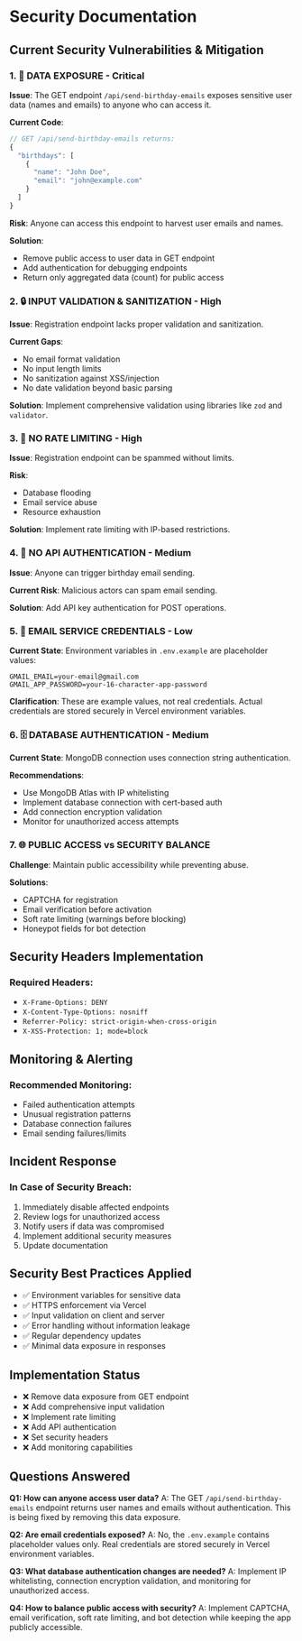 # Security Documentation

## Current Security Vulnerabilities & Mitigation

### 1. 🚨 **DATA EXPOSURE - Critical**

**Issue**: The GET endpoint `/api/send-birthday-emails` exposes sensitive user data (names and emails) to anyone who can access it.

**Current Code**:
```typescript
// GET /api/send-birthday-emails returns:
{
  "birthdays": [
    {
      "name": "John Doe", 
      "email": "john@example.com"
    }
  ]
}
```

**Risk**: Anyone can access this endpoint to harvest user emails and names.

**Solution**: 
- Remove public access to user data in GET endpoint
- Add authentication for debugging endpoints
- Return only aggregated data (count) for public access

### 2. 🔒 **INPUT VALIDATION & SANITIZATION - High**

**Issue**: Registration endpoint lacks proper validation and sanitization.

**Current Gaps**:
- No email format validation
- No input length limits
- No sanitization against XSS/injection
- No date validation beyond basic parsing

**Solution**: Implement comprehensive validation using libraries like `zod` and `validator`.

### 3. 🚫 **NO RATE LIMITING - High** 

**Issue**: Registration endpoint can be spammed without limits.

**Risk**: 
- Database flooding
- Email service abuse
- Resource exhaustion

**Solution**: Implement rate limiting with IP-based restrictions.

### 4. 🔐 **NO API AUTHENTICATION - Medium**

**Issue**: Anyone can trigger birthday email sending.

**Current Risk**: Malicious actors can spam email sending.

**Solution**: Add API key authentication for POST operations.

### 5. 📧 **EMAIL SERVICE CREDENTIALS - Low**

**Current State**: Environment variables in `.env.example` are placeholder values:
```env
GMAIL_EMAIL=your-email@gmail.com
GMAIL_APP_PASSWORD=your-16-character-app-password
```

**Clarification**: These are example values, not real credentials. Actual credentials are stored securely in Vercel environment variables.

### 6. 🗄️ **DATABASE AUTHENTICATION - Medium**

**Current State**: MongoDB connection uses connection string authentication.

**Recommendations**:
- Use MongoDB Atlas with IP whitelisting
- Implement database connection with cert-based auth
- Add connection encryption validation
- Monitor for unauthorized access attempts

### 7. 🌐 **PUBLIC ACCESS vs SECURITY BALANCE**

**Challenge**: Maintain public accessibility while preventing abuse.

**Solutions**:
- CAPTCHA for registration
- Email verification before activation
- Soft rate limiting (warnings before blocking)
- Honeypot fields for bot detection

## Security Headers Implementation

### Required Headers:
- `X-Frame-Options: DENY`
- `X-Content-Type-Options: nosniff`
- `Referrer-Policy: strict-origin-when-cross-origin`
- `X-XSS-Protection: 1; mode=block`

## Monitoring & Alerting

### Recommended Monitoring:
- Failed authentication attempts
- Unusual registration patterns
- Database connection failures
- Email sending failures/limits

## Incident Response

### In Case of Security Breach:
1. Immediately disable affected endpoints
2. Review logs for unauthorized access
3. Notify users if data was compromised
4. Implement additional security measures
5. Update documentation

## Security Best Practices Applied

- ✅ Environment variables for sensitive data
- ✅ HTTPS enforcement via Vercel
- ✅ Input validation on client and server
- ✅ Error handling without information leakage
- ✅ Regular dependency updates
- ✅ Minimal data exposure in responses

## Implementation Status

- ❌ Remove data exposure from GET endpoint
- ❌ Add comprehensive input validation
- ❌ Implement rate limiting
- ❌ Add API authentication
- ❌ Set security headers
- ❌ Add monitoring capabilities

## Questions Answered

**Q1: How can anyone access user data?**
A: The GET `/api/send-birthday-emails` endpoint returns user names and emails without authentication. This is being fixed by removing this data exposure.

**Q2: Are email credentials exposed?**
A: No, the `.env.example` contains placeholder values only. Real credentials are stored securely in Vercel environment variables.

**Q3: What database authentication changes are needed?**
A: Implement IP whitelisting, connection encryption validation, and monitoring for unauthorized access.

**Q4: How to balance public access with security?**
A: Implement CAPTCHA, email verification, soft rate limiting, and bot detection while keeping the app publicly accessible.